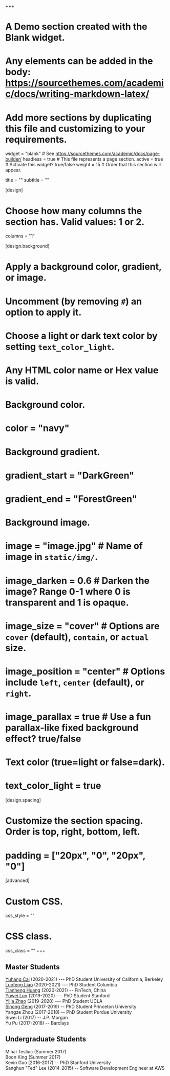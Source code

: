 +++
# A Demo section created with the Blank widget.
# Any elements can be added in the body: https://sourcethemes.com/academic/docs/writing-markdown-latex/
# Add more sections by duplicating this file and customizing to your requirements.

widget = "blank"  # See https://sourcethemes.com/academic/docs/page-builder/
headless = true  # This file represents a page section.
active = true  # Activate this widget? true/false
weight = 15  # Order that this section will appear.

title = ""
subtitle = ""

[design]
  # Choose how many columns the section has. Valid values: 1 or 2.
  columns = "1"

[design.background]
  # Apply a background color, gradient, or image.
  #   Uncomment (by removing `#`) an option to apply it.
  #   Choose a light or dark text color by setting `text_color_light`.
  #   Any HTML color name or Hex value is valid.

  # Background color.
  # color = "navy"

  # Background gradient.
  # gradient_start = "DarkGreen"
  # gradient_end = "ForestGreen"

  # Background image.
  # image = "image.jpg"  # Name of image in `static/img/`.
  # image_darken = 0.6  # Darken the image? Range 0-1 where 0 is transparent and 1 is opaque.
  # image_size = "cover"  #  Options are `cover` (default), `contain`, or `actual` size.
  # image_position = "center"  # Options include `left`, `center` (default), or `right`.
  # image_parallax = true  # Use a fun parallax-like fixed background effect? true/false

  # Text color (true=light or false=dark).
  # text_color_light = true

[design.spacing]
  # Customize the section spacing. Order is top, right, bottom, left.
  # padding = ["20px", "0", "20px", "0"]

[advanced]
 # Custom CSS.
 css_style = ""

 # CSS class.
 css_class = ""
+++


## Master Students

[Yuhang Cai](/authors/yuhang-cai/) (2020-2021) --- PhD Student University of California, Berkeley   
[Luofeng Liao](/authors/luofeng-liao/) (2020-2021) --- PhD Student Columbia   
[Tianheng Huang](https://cam.uchicago.edu/people/profile/tianheng-huang/) (2020-2021) -- FinTech, China   
[Yuwei Luo](/authors/yuwei-luo/) (2019-2020) --- PhD Student Stanford   
[Yijia Zhao](/authors/yijia-zhao/) (2019-2020) --- PhD Student UCLA   
[Sinong Geng](https://www.cs.princeton.edu/~sgeng/) (2017-2019) -- PhD Student Princeton University   
Yangze Zhou (2017-2018) -- PhD Student Purdue University     
Siwei Li (2017) -- J.P. Morgan   
Yu Pu (2017-2018) -- Barclays


## Undergraduate Students

Mihai Tesliuc (Summer 2017)   
Boon King (Summer 2017)      
Kevin Guo (2016-2017) -- PhD Stanford University   
Sanghun "Ted" Lee (2014-2015) -- Software Development Engineer at AWS   
